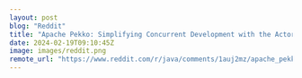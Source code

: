 ```yaml
---
layout: post
blog: "Reddit"
title: "Apache Pekko: Simplifying Concurrent Development with the Actor Model"
date: 2024-02-19T09:10:45Z
image: images/reddit.png
remote_url: "https://www.reddit.com/r/java/comments/1auj2mz/apache_pekko_simplifying_concurrent_development/"
---
```

